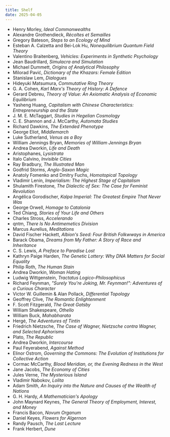 ```yaml
---
title: Shelf
date: 2025-04-05
---
```


- Henry Morley, *Ideal Commonwealths*
- Alexandre Grothendieck, *Récoltes et Semailles*
- Gregory Bateson, *Steps to an Ecology of Mind*
- Esteban A. Calzetta and Bei-Lok Hu, *Nonequilibrium Quantum Field Theory*
- Valentino Braitenberg, *Vehicles: Experiments in Synthetic Psychology*
- Jean Baudrillard, *Simulacra and Simulation*
- Michael Dummett, *Origins of Analytical Philosophy*
- Milorad Pavić, *Dictionary of the Khazars: Female Edition*
- Stanislaw Lem, *Dialogues*
- Hideyuki Matsumura, *Commutative Ring Theory*
- G. A. Cohen, *Karl Marx's Theory of History: A Defence*
- Gerard Debreu, *Theory of Value: An Axiomatic Analysis of Economic Equilibrium*
- Yasheng Huang, *Capitalism with Chinese Characteristics: Entrepreneurship and the State*
- J. M. E. McTaggart, *Studies in Hegelian Cosmology*
- C. E. Shannon and J. McCarthy, *Automata Studies*
- Richard Dawkins, *The Extended Phenotype*
- George Eliot, *Middlemarch*
- Luke Sutherland, *Venus as a Boy*
- William Jennings Bryan, *Memories of William Jennings Bryan*
- Andrea Dworkin, *Life and Death*
- Aristophanes, *Lysistrata*
- Italo Calvino, *Invisible Cities*
- Ray Bradbury, *The Illustrated Man*
- Godfrid Storms, *Anglo-Saxon Magic*
- Anatoly Fomenko and Dmitry Fuchs, *Homotopical Topology*
- Vladimir Lenin, *Imperialism: The Highest Stage of Capitalism*
- Shulamith Firestone, *The Dialectic of Sex: The Case for Feminist Revolution*
- Angélica Gorodischer, *Kalpa Imperial: The Greatest Empire That Never Was*
- George Orwell, *Homage to Catalonia*
- Ted Chiang, *Stories of Your Life and Others*
- Charles Stross, *Accelerando*
- qntm, *There Is No Antimemetics Division*
- Marcus Aurelius, *Meditations*
- David Fischer Hackett, *Albion's Seed: Four British Folkwways in America*
- Barack Obama, *Dreams from My Father: A Story of Race and Inheritance*
- C. S. Lewis, *A Preface to Paradise Lost*
- Kathryn Paige Harden, *The Genetic Lottery: Why DNA Matters for Social Equality*
- Philip Roth, *The Human Stain*
- Andrea Dworkin, *Woman Hating*
- Ludwig Wittgenstein, *Tractatus Logico-Philosophicus*
- Richard Feynman, *"Surely You're Joking, Mr. Feynman!": Adventures of a Curious Character*
- Victor W. Guillemin & Alan Pollack, *Differential Topology*
- Geoffrey Clive, *The Romantic Enlightenment*
- F. Scott Fitzgerald, *The Great Gatsby*
- William Shakespeare, *Othello*
- William Buck, *Mahabharata*
- Hergé, *The Adventures of Tintin*
- Friedrich Nietzsche, *The Case of Wagner, Nietzsche contra Wagner, and Selected Aphorisms*
- Plato, *The Republic*
- Andrea Dworkin, *Intercourse*
- Paul Feyerabend, *Against Method*
- Elinor Ostrom, *Governing the Commons: The Evolution of Institutions for Collective Action*
- Cormac McCarthy, *Blood Meridian, or, the Evening Redness in the West*
- Jane Jacobs, *The Economy of Cities*
- Jules Verne, *The Mysterious Island*
- Vladimir Nabokov, *Lolita*
- Adam Smith, *An Inquiry into the Nature and Causes of the Wealth of Nations*
- G. H. Hardy, *A Mathematician's Apology*
- John Maynard Keynes, *The General Theory of Employment, Interest, and Money*
- Francis Bacon, *Novum Organum*
- Daniel Keyes, *Flowers for Algernon*
- Randy Pausch, *The Last Lecture*
- Frank Herbert, *Dune*
